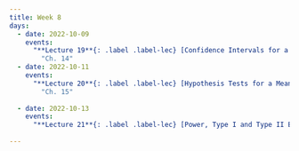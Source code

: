 ```yaml
---
title: Week 8
days:
  - date: 2022-10-09
    events:
      "**Lecture 19**{: .label .label-lec} [Confidence Intervals for a Mean with Known Standard Deviation]( )":
        "Ch. 14"
  - date: 2022-10-11
    events:
      "**Lecture 20**{: .label .label-lec} [Hypothesis Tests for a Mean with Known Standard Deviation]( )": 
        "Ch. 15"
      
  - date: 2022-10-13
    events:
      "**Lecture 21**{: .label .label-lec} [Power, Type I and Type II Error, Sample Size]( )":
      
---
```

